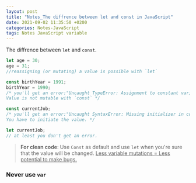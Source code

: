 ```yaml
---
layout: post
title: "Notes_The diffrence between let and const in JavaScript"
date: 2021-09-02 11:35:50 +0200
categories: Notes-JavaScript
tags: Notes JavaScript variable
---
```


The diffrence between `let` and `const`.



```js
let age = 30;
age = 31;
//reassigning (or mutating) a value is possible with `let`
```

```js
const birthYear = 1991;
birthYear = 1990;
/* you'll get an error:"Uncaught TypeError: Assignment to constant variable."
Value is not mutable with `const` */
```

```js
const currentJob;
/* you'll get an error:"Uncaught SyntaxError: Missing initializer in const declaration". 
You have to initiate the value. */
```

```js
let currentJob;
// at least you don't get an error. 
```



> **For clean code**: Use `Const` as default and use `let` when you're sure that the value will be changed. <u>Less variable mutations = Less potential to make bugs.</u>



### **Never use `var`**



